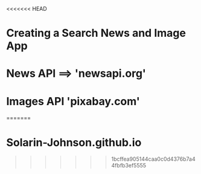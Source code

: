 <<<<<<< HEAD
# Creating a Search News and Image App 
# News API ==> 'newsapi.org'
# Images API 'pixabay.com'
=======
# Solarin-Johnson.github.io
>>>>>>> 1bcffea905144caa0c0d4376b7a44fbfb3ef5555
